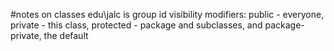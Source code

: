 #notes on classes
edu\\jalc is group id
visibility modifiers:
public - everyone, private - this class, protected - package and subclasses, and package-private, the default
